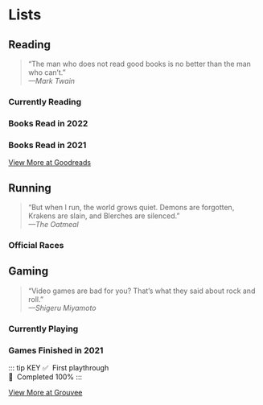# Lists

## Reading

> “The man who does not read good books is no better than the man who can’t.”  
  *—Mark Twain*

### Currently Reading
<List-Reading currently sortable />

### Books Read in 2022
<List-Reading :year="2022" />

### Books Read in 2021
<List-Reading :year="2021" sortable />

[View More at Goodreads](https://www.goodreads.com/user/show/4284038-brian-hamburg)

## Running

> “But when I run, the world grows quiet. Demons are forgotten, Krakens are slain, and Blerches are silenced.”  
  *—The Oatmeal*

### Official Races
<List-Running />

## Gaming

> “Video games are bad for you? That’s what they said about rock and roll.”  
  *—Shigeru Miyamoto*

### Currently Playing
<List-Gaming currently sortable />

### Games Finished in 2021

<List-Gaming :year="2021" sortable />

::: tip KEY
:white_check_mark: &nbsp;First playthrough  
:100: &nbsp;Completed 100%
:::

[View More at Grouvee](https://www.grouvee.com/user/burgbits/shelves/148221-finished/)
